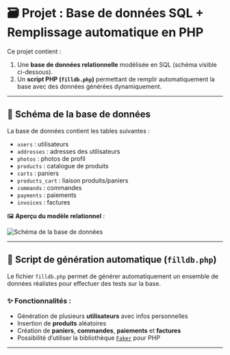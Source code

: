 # 🗃️ Projet : Base de données SQL + Remplissage automatique en PHP

Ce projet contient :
1. Une **base de données relationnelle** modélisée en SQL (schéma visible ci-dessous).
2. Un **script PHP (`filldb.php`)** permettant de remplir automatiquement la base avec des données générées dynamiquement.

---

## 🧱 Schéma de la base de données

La base de données contient les tables suivantes :

- `users` : utilisateurs
- `addresses` : adresses des utilisateurs
- `photos` : photos de profil
- `products` : catalogue de produits
- `carts` : paniers
- `products_cart` : liaison produits/paniers
- `commands` : commandes
- `payments` : paiements
- `invoices` : factures

🖼️ **Aperçu du modèle relationnel** :

![Schéma de la base de données](./assets/db_schema.png)

---

## 🐘 Script de génération automatique (`filldb.php`)

Le fichier `filldb.php` permet de générer automatiquement un ensemble de données réalistes pour effectuer des tests sur la base.

### ✨ Fonctionnalités :

- Génération de plusieurs **utilisateurs** avec infos personnelles
- Insertion de **produits** aléatoires
- Création de **paniers**, **commandes**, **paiements** et **factures**
- Possibilité d’utiliser la bibliothèque [`Faker`](https://github.com/fzaninotto/Faker) pour PHP

---
